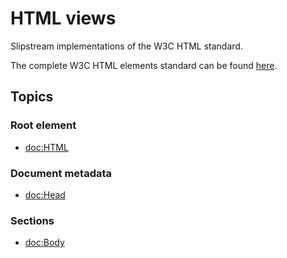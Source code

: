 # HTML views

Slipstream implementations of the W3C HTML standard.

The complete W3C HTML elements standard can be found [here](https://www.w3.org/TR/2012/WD-html-markup-20121025/elements-by-function.html).

## Topics

### Root element

- <doc:HTML>

### Document metadata

- <doc:Head>

### Sections

- <doc:Body>

